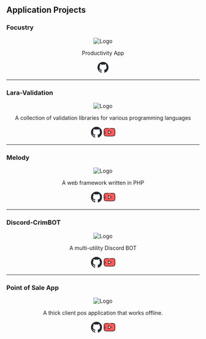 ## Application Projects

### Focustry

<div align="center"><img src="https://i.imgur.com/Uzg3fx7.png" width="100px" height="auto" alt="Logo"></div>
<p align="center">Productivity App</p>

<div align="center"><a href="https://github.com/Evanna456/Focustry"><img src="https://github.com/Evanna456/Evanna456/blob/main/github-mark.png" width="30px" height="auto" alt="Logo"></a></div>
<hr>

### Lara-Validation

<div align="center"><img src="https://cdn3.iconfinder.com/data/icons/logos-and-brands-adobe/512/194_Laravel-512.png" width="150px" height="auto" alt="Logo"></div>
<p align="center">A collection of validation libraries for various programming languages</p>

<div align="center"><a href="https://github.com/Evanna456/Lara-Validation"><img src="https://github.com/Evanna456/Evanna456/blob/main/github-mark.png" width="30px" height="auto" alt="Logo"></a>&nbsp<a href="https://www.youtube.com/watch?v=ADQKy4mmIko"><img src="https://github.com/Evanna456/Evanna456/blob/main/youtube.png" width="30px" height="auto" alt="Logo"></a></div>
<hr>

### Melody

<div align="center"><img src="https://i.imgur.com/rgwJljb.png" width="150px" height="auto" alt="Logo"></div>
<p align="center">A web framework written in PHP</p>

<div align="center"><a href="https://github.com/Evanna456/Melody"><img src="https://github.com/Evanna456/Evanna456/blob/main/github-mark.png" width="30px" height="auto" alt="Logo"></a>&nbsp<a href="https://www.youtube.com/watch?v=UUzycnE7l5c"><img src="https://github.com/Evanna456/Evanna456/blob/main/youtube.png" width="30px" height="auto" alt="Logo"></a></div>
<hr>

### Discord-CrimBOT

<div align="center"><img src="https://github.com/Evanna456/Discord-CrimBOT/blob/main/docs/CrimBOT.png" width="150px" height="auto" alt="Logo"></div>
<p align="center">A multi-utility Discord BOT</p>

<div align="center"><a href="https://github.com/Evanna456/Discord-CrimBOT"><img src="https://github.com/Evanna456/Evanna456/blob/main/github-mark.png" width="30px" height="auto" alt="Logo"></a>&nbsp<a href="https://www.youtube.com/watch?v=PIsCuLLSkaA"><img src="https://github.com/Evanna456/Evanna456/blob/main/youtube.png" width="30px" height="auto" alt="Logo"></a></div>
<hr>

### Point of Sale App

<div align="center"><img src="https://i.imgur.com/Ya6GY6J.png" width="150px" height="auto" alt="Logo"></div>
<p align="center">A thick client pos application that works offline.</p>

<div align="center"><a href="https://github.com/Evanna456/Point-of-Sale"><img src="https://github.com/Evanna456/Evanna456/blob/main/github-mark.png" width="30px" height="auto" alt="Logo"></a>&nbsp<a href="https://www.youtube.com/watch?v=MeGvNc6Bf_E"><img src="https://github.com/Evanna456/Evanna456/blob/main/youtube.png" width="30px" height="auto" alt="Logo"></a></div>

<!--
**Evanna456/Evanna456** is a ✨ _special_ ✨ repository because its `README.md` (this file) appears on your GitHub profile.

Here are some ideas to get you started:

- 🔭 I’m currently working on ...
- 🌱 I’m currently learning ...
- 👯 I’m looking to collaborate on ...
- 🤔 I’m looking for help with ...
- 💬 Ask me about ...
- 📫 How to reach me: ...
- 😄 Pronouns: ...
- ⚡ Fun fact: ...
-->
